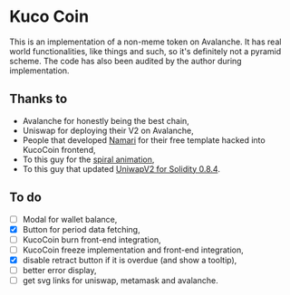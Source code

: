 # Kuco Coin

This is an implementation of a non-meme token on Avalanche. It has real world functionalities, like things and such, so it's definitely not a pyramid scheme. The code has also been audited by the author during implementation.

## Thanks to
- Avalanche for honestly being the best chain,
- Uniswap for deploying their V2 on Avalanche,
- People that developed [Namari](https://onepagelove.com/namari) for their free template hacked into KucoCoin frontend,
- To this guy for the [spiral animation](https://jsfiddle.net/j08691/CKWrN/),
- To this guy that updated [UniwapV2 for Solidity 0.8.4](https://github.com/islishude/uniswapv2-solc0.8).

## To do
- [ ] Modal for wallet balance,
- [x] Button for period data fetching,
- [ ] KucoCoin burn front-end integration,
- [ ] KucoCoin freeze implementation and front-end integration,
- [x] disable retract button if it is overdue (and show a tooltip),
- [ ] better error display,
- [ ] get svg links for uniswap, metamask and avalanche.